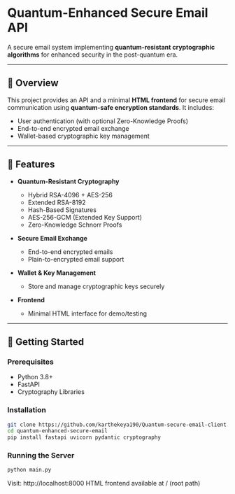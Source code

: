 # Quantum-Enhanced Secure Email API

A secure email system implementing **quantum-resistant cryptographic algorithms** for enhanced security in the post-quantum era.

---

## 🔐 Overview

This project provides an API and a minimal **HTML frontend** for secure email communication using **quantum-safe encryption standards**. It includes:

- User authentication (with optional Zero-Knowledge Proofs)
- End-to-end encrypted email exchange
- Wallet-based cryptographic key management

---

## 🧠 Features

- **Quantum-Resistant Cryptography**
  - Hybrid RSA-4096 + AES-256
  - Extended RSA-8192
  - Hash-Based Signatures
  - AES-256-GCM (Extended Key Support)
  - Zero-Knowledge Schnorr Proofs

- **Secure Email Exchange**
  - End-to-end encrypted emails
  - Plain-to-encrypted email support

- **Wallet & Key Management**
  - Store and manage cryptographic keys securely

- **Frontend**
  - Minimal HTML interface for demo/testing

---

## 🚀 Getting Started

### Prerequisites

- Python 3.8+
- FastAPI
- Cryptography Libraries

### Installation

```bash
git clone https://github.com/karthekeya190/Quantum-secure-email-client.git
cd quantum-enhanced-secure-email
pip install fastapi uvicorn pydantic cryptography
```
### Running the Server
```bash
python main.py
```
Visit: http://localhost:8000
HTML frontend available at / (root path)
